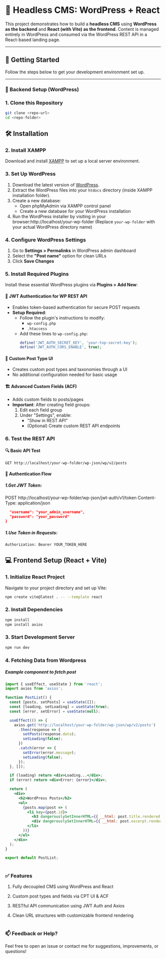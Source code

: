 # 🧩 Headless CMS: WordPress + React

This project demonstrates how to build a **headless CMS** using **WordPress as the backend** and **React (with Vite) as the frontend**. Content is managed entirely in WordPress and consumed via the WordPress REST API in a React-based landing page.

---

## 🚀 Getting Started

Follow the steps below to get your development environment set up.

---

### 🧱 Backend Setup (WordPress)

### 1. Clone this Repository

   ```bash
   git clone <repo-url>
   cd <repo-folder>
   ```

## 🛠 Installation

### 2. Install XAMPP

Download and install [XAMPP](https://www.apachefriends.org/index.html) to set up a local server environment.

### 3. Set Up WordPress

1. Download the latest version of [WordPress](https://wordpress.org/download/).
2. Extract the WordPress files into your `htdocs` directory (inside XAMPP installation folder).
3. Create a new database:
   - Open phpMyAdmin via XAMPP control panel
   - Create a new database for your WordPress installation
4. Run the WordPress installer by visiting in your browser:http://localhost/your-wp-folder
(Replace `your-wp-folder` with your actual WordPress directory name)

### 4. Configure WordPress Settings

1. Go to **Settings > Permalinks** in WordPress admin dashboard
2. Select the **"Post name"** option for clean URLs
3. Click **Save Changes**

### 5. Install Required Plugins

Install these essential WordPress plugins via **Plugins > Add New**:

#### 🔐 JWT Authentication for WP REST API
- Enables token-based authentication for secure POST requests
- **Setup Required**:
  - Follow the plugin's instructions to modify:
    - `wp-config.php`
    - `.htaccess`
  - Add these lines to `wp-config.php`:
    ```php
    define('JWT_AUTH_SECRET_KEY', 'your-top-secret-key');
    define('JWT_AUTH_CORS_ENABLE', true);
    ```

#### 📝 Custom Post Type UI
- Creates custom post types and taxonomies through a UI
- No additional configuration needed for basic usage

#### 🏗️ Advanced Custom Fields (ACF)
- Adds custom fields to posts/pages
- **Important**: After creating field groups:
  1. Edit each field group
  2. Under "Settings", enable:
     - "Show in REST API"
     - (Optional) Create custom REST API endpoints

### 6. Test the REST API

#### 🔍 Basic API Test
```http
GET http://localhost/your-wp-folder/wp-json/wp/v2/posts 
```


#### 🔑 Authentication Flow

##### 1.Get JWT Token:
 POST http://localhost/your-wp-folder/wp-json/jwt-auth/v1/token
Content-Type: application/json
```json {
  "username": "your_admin_username",
  "password": "your_password"
}
```

##### 1.Use Token in Requests:
```http GET http://localhost/your-wp-folder/wp-json/wp/v2/posts
Authorization: Bearer YOUR_TOKEN_HERE 
```

## 💻 Frontend Setup (React + Vite)

### 1. Initialize React Project

Navigate to your project directory and set up Vite:

```bash
npm create vite@latest . -- --template react
```

### 2. Install Dependencies
```bash
npm install
npm install axios
```
### 3. Start Development Server
```bash
npm run dev
```
### 4. Fetching Data from Wordpress
##### Example component to fetch post
```jsx
import { useEffect, useState } from 'react';
import axios from 'axios';

function PostList() {
  const [posts, setPosts] = useState([]);
  const [loading, setLoading] = useState(true);
  const [error, setError] = useState(null);

  useEffect(() => {
    axios.get('http://localhost/your-wp-folder/wp-json/wp/v2/posts')
      .then(response => {
        setPosts(response.data);
        setLoading(false);
      })
      .catch(error => {
        setError(error.message);
        setLoading(false);
      });
  }, []);

  if (loading) return <div>Loading...</div>;
  if (error) return <div>Error: {error}</div>;

  return (
    <div>
      <h2>WordPress Posts</h2>
      <ul>
        {posts.map(post => (
          <li key={post.id}>
            <h3 dangerouslySetInnerHTML={{ __html: post.title.rendered }} />
            <div dangerouslySetInnerHTML={{ __html: post.excerpt.rendered }} />
          </li>
        ))}
      </ul>
    </div>
  );
}

export default PostList;

```
#
### ✅ Features

1. Fully decoupled CMS using WordPress and React

2. Custom post types and fields via CPT UI & ACF

3. RESTful API communication using JWT Auth and Axios

4. Clean URL structures with customizable frontend rendering

#
### 📫 Feedback or Help?
Feel free to open an issue or contact me for suggestions, improvements, or questions!
